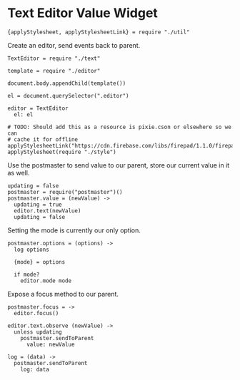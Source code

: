 Text Editor Value Widget
========================

    {applyStylesheet, applyStylesheetLink} = require "./util"

Create an editor, send events back to parent.

    TextEditor = require "./text"

    template = require "./editor"

    document.body.appendChild(template())

    el = document.querySelector(".editor")

    editor = TextEditor
      el: el

    # TODO: Should add this as a resource is pixie.cson or elsewhere so we can
    # cache it for offline
    applyStylesheetLink("https://cdn.firebase.com/libs/firepad/1.1.0/firepad.css")
    applyStylesheet(require "./style")

Use the postmaster to send value to our parent, store our current value in it as well.

    updating = false
    postmaster = require("postmaster")()
    postmaster.value = (newValue) ->
      updating = true
      editor.text(newValue)
      updating = false

Setting the mode is currently our only option.

    postmaster.options = (options) ->
      log options

      {mode} = options

      if mode?
        editor.mode mode

Expose a focus method to our parent.

    postmaster.focus = ->
      editor.focus()

    editor.text.observe (newValue) ->
      unless updating
        postmaster.sendToParent
          value: newValue

    log = (data) ->
      postmaster.sendToParent
        log: data
